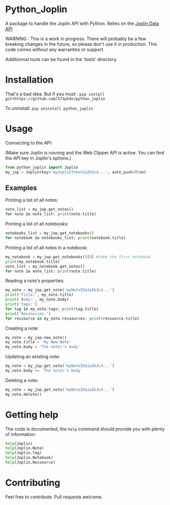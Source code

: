 # Python\_Joplin
A package to handle the Joplin API with Python. Relies on the [Joplin Data API](https://joplinapp.org/api/references/rest_api/)

WARNING : This is a work in progress. There will probably be a few breaking changes in the future, so please don't use it in production. This code comes without any warranties or support.

Additionnal tools can be found in the 'tools' directory.

# Installation
That's a bad idea.
But if you must :
```pip install git+https://github.com/S73ph4n/python_joplin```

To uninstall:
```pip uninstall python_joplin```

# Usage

Connecting to the API:

(Make sure Joplin is running and the Web Clipper API is active. You can find the API key in Joplin's options.)
```python
from python_joplin import Joplin
my_jop = Joplin(key='myJoplinToken1a2b3c4...', auto_push=True) 
```

## Examples

Printing a list of all notes:
```python
note_list = my_jop.get_notes()
for note in note_list: print(note.title)
```

Printing a list of all notebooks:
```python
notebooks_list = my_jop.get_notebooks()
for notebook in notebooks_list: print(notebook.title)
```

Printing a list of all notes in a notebook:
```python
my_notebook = my_jop.get_notebooks()[0] #take the first notebook
print(my_notebook.title)
note_list = my_notebook.get_notes()
for note in note_list: print(note.title)
```

Reading a note's properties:
```python
my_note = my_jop.get_note('myNoteIDa1a2b3c4...')
print('Title:', my_note.title)
print('Body:', my_note.body)
print('Tags:')
for tag in my_note.tags: print(tag.title)
print('Ressources:')
for ressource in my_note.ressources: print(ressource.title)
```

Creating a note:
```python
my_note = my_jop.new_note()
my_note.title = 'My New Note'
my_note.body = 'The note\'s body'
```

Updating an existing note:
```python
my_note = my_jop.get_note('myNoteIDa1a2b3c4...')
my_note.body += 'The note\'s body'
```

Deleting a note:
```python
my_note = my_jop.get_note('myNoteIDa1a2b3c4...')
my_note.delete()
```

# Getting help
The code is documented, the ```help``` command should provide you with plenty of information:
```python
help(Joplin)
help(Joplin.Note)
help(Joplin.Tag)
help(Joplin.Notebook)
help(Joplin.Ressource)
```

# Contributing
Feel free to contribute. Pull requests welcome.
